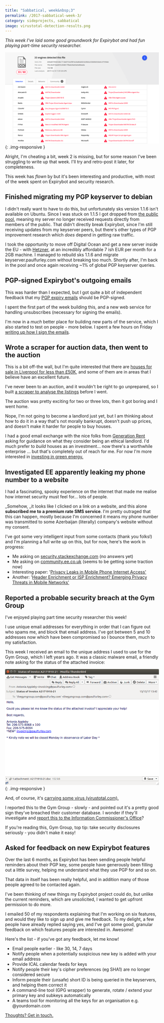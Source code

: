```yaml
---
title: "Sabbatical, week&nbsp;3"
permalink: /2017-sabbatical-week-3/
category: sideprojects, sabbatical
image: virustotal-detection-results.png
---
```


*This week I've laid some good groundwork for Expirybot and had fun playing part-time security researcher.*

<!--more-->

![virustotal showing virus detected](/img/virustotal-detection-results.png){: .img-responsive }

Alright, I'm cheating a bit, week 2 is missing, but for some reason I've been struggling to write up that week. I'll try and retro-post it later, for completeness.

This week has _flown_ by but it's been interesting and productive, with most of the week spent on Expirybot and security research.


## Finished migrating my PGP keyserver to debian

I didn't really want to have to do this, but unfortunately sks version 1.1.6 isn't available on Ubuntu. Since I was stuck on 1.1.5 I got dropped from [the public pool][sks-pool], meaning my server no longer received requests directly from members of the public. That didn't directly break Expirybot, since I'm still receiving updates from my keyserver peers, but there's other types of PGP improvement research which _does_ depend in getting raw traffic.

I took the opportunity to move off Digital Ocean and get a new server inside the EU - with [Hetzner][hetzner-vps], at an incredibly affordable 7 ish EUR per month for a 2GB machine. I managed to rebuild sks 1.1.6 and migrate keyserver.paulfurley.com without breaking too much. Shortly after, I'm back in the pool and once again receiving ~1% of global PGP keyserver queries.


## PGP-signed Expirybot's outgoing emails

This was harder than I expected, but I got quite a bit of independent feedback that my [PGP expiry emails](https://www.paulfurley.com/expirybot) should be PGP-signed.

I spent the first part of the week building this, and a new web service for handling unsubscribes (necessary for signing the emails).

I'm now in a _much_ better place for building new parts of the service, which I also started to test on people - more below. I spent a few hours on Friday [writing up how I sign the emails](https://www.paulfurley.com/signing-automated-expirybot-emails-with-gpg/).


## Wrote a scraper for auction data, then went to the auction

This is a bit off-the wall, but I'm quite interested that there are [houses for sale in Liverpool for less than £50K](http://www.suttonkersh.co.uk/properties/listview/?FormSearchText=&FormSearchTextField=&geolat=&geolon=&georad=&section=sale&transType=1&searchSales=Search&priceMin=0&propType=&priceMax=75000&beds=&location=), and some of them are in areas that I believe have an excellent future.

I've never been to an auction, and it wouldn't be right to go unprepared, so I built [a scraper to analyse the listings](https://github.com/paulfurley/sutton-kersh-property-auction-scraper/tree/master) before I went.

The auction was pretty exciting for two or three lots, then it got boring and I went home.

Nope, I'm not going to become a landlord just yet, but I am thinking about how to do it in a way that's not morally bankrupt, doesn't push up prices, and doesn't make it harder for people to buy houses.

I had a good email exchange with the nice folks from [Generation Rent](http://www.generationrent.org/) asking for guidance on what they consider being an ethical landlord. I'd much prefer to _build_ houses as an investment… now there's a worthwhile enterprise … but that's completely out of reach for me. For now I'm more interested in [investing in green energy.][abundance-investment]


## Investigated EE apparently leaking my phone number to a website

I had a fascinating, spooky experience on the internet that made me realise how internet security must feel for… lots of people.

_Somehow, _it looks like I clicked on a link on a website, and this alone **subscribed me to a premium rate SMS service**. I'm pretty outraged that this can happen, mostly because I'm concerned it means my phone number was transmitted to some Azerbaijan (literally) company's website without my consent.

I've got some very intelligent input from some contacts (thank you folks!) and I'm planning a full write up on this, but for now, here's the work in progress:


*   Me asking on [security.stackexchange.com](https://security.stackexchange.com/questions/175486/how-did-my-phone-provider-leak-my-msisdn-to-an-advertising-website) (no answers yet)
*   Me asking on [community.ee.co.uk](https://community.ee.co.uk/t5/4G-and-mobile-data/Why-do-you-leak-my-phone-number-to-websites-when-browsing-on/m-p/650170/highlight/false#M119468) (seems to be getting some traction now)
*   Interesting paper: '[Privacy Leaks in Mobile Phone Internet Access'](https://www.mulliner.org/collin/academic/publications/mobile_web_privacy_icin10_mulliner.pdf)
*   Another: '[Header Enrichment or ISP Enrichment? Emerging Privacy Threats in Mobile Networks'](http://www.icir.org/vern/papers/header-enrichment-hotmiddle15.pdf)

## Reported a probable security breach at the Gym Group

I've enjoyed playing part time security researcher this week!

I use unique email addresses for everything in order that I can figure out who spams me, and block that email address. I've got between 5 and 10 addresses now which have been compromised so I bounce them, much to my satisfaction.

This week I received an email to the unique address I used to use for the Gym Group, which I left years ago. It was a classic malware email, a friendly note asking for the status of the attached invoice:

![Screenshot of an email containing a dangerous attachment](/img/screenshot-of-malicious-email.png){: .img-responsive }


And, of course, it's [carrying some virus (virustotal.com).](https://www.virustotal.com/#/file/d40a85793b528e171de6753a5f87ec6a86ab924c89dce33b69d43de4c47559ab/detection)

I reported this to the Gym Group - slowly - and pointed out it's a pretty good sign they've breached their customer database. I wonder if they'll investigate and [report this to the Information Commissioner's Office](https://ico.org.uk/for-organisations/guide-to-pecr/communications-networks-and-services/security-breaches/)?

If you're reading this, Gym Group, top tip: take security disclosures seriously - you didn't make it easy!


## Asked for feedback on new Expirybot features

Over the last 6 months, as Expirybot has been sending people helpful reminders about their PGP key, some people have generously been filling out a little survey, helping me understand what they use PGP for and so on.

That data in itself has been really helpful, and in addition many of those people agreed to be contacted again.

I've been thinking of new things my Expirybot project could do, but unlike the current reminders, which are unsolicited, I wanted to get upfront permission to do more.

I emailed 50 of my respondents explaining that I'm working on six features, and would they like to sign up and give me feedback. To my delight, a few people have already replied saying yes, and I've got some good, granular feedback on which features people are interested in. Awesome!

Here's the list - if you've got any feedback, let me know!

*   Email people earlier - like 30, 14, 7 days
*   Notify people when a potentially suspicious new key is added with your email address
*   Provide ICAL calendar feeds for keys
*   Notify people their key's cipher preferences (eg SHA1) are no longer considered secure
*   Inform people their (unsafe) short ID is being queried in the keyservers, and helping them correct it
*   A command-line tool (GPG wrapper) to generate, rotate / extend your primary key and subkeys automatically
*   A teams tool for monitoring all the keys for an organisation e.g. @yourdomain.com


[Thoughts? Get in touch.][paul-twitter]

[paul-twitter]: https://twitter.com/paul_furley
[sks-pool]: https://sks-keyservers.net/status/
[abundance-investment]: https://www.abundanceinvestment.com/
[hetzner-vps]: https://www.hetzner.com/virtual-server?country=gb
